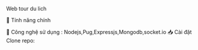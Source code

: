 Web tour du lich


🌟 Tính năng chính


📱 Công nghệ sử dụng : Nodejs,Pug,Expressjs,Mongodb,socket.io
📥 Cài đặt
Clone repo:

